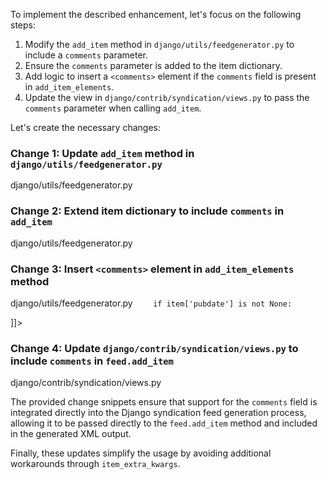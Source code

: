 To implement the described enhancement, let's focus on the following steps:

1. Modify the `add_item` method in `django/utils/feedgenerator.py` to include a `comments` parameter.
2. Ensure the `comments` parameter is added to the item dictionary.
3. Add logic to insert a `<comments>` element if the `comments` field is present in `add_item_elements`.
4. Update the view in `django/contrib/syndication/views.py` to pass the `comments` parameter when calling `add_item`.

Let's create the necessary changes:

### Change 1: Update `add_item` method in `django/utils/feedgenerator.py`

<change>
<file change-number-for-this-file="1">django/utils/feedgenerator.py</file>
<original line-count="36" no-ellipsis="true"><![CDATA[
    def add_item(self, title, link, description, author_email=None,
                 author_name=None, author_link=None, pubdate=None,
                 unique_id=None, unique_id_is_permalink=None, categories=(),
                 item_copyright=None, ttl=None, updateddate=None, enclosures=None, **kwargs):
]]></original>
<modified no-ellipsis="true"><![CDATA[
    def add_item(self, title, link, description, author_email=None,
                 author_name=None, author_link=None, pubdate=None, comments=None,
                 unique_id=None, unique_id_is_permalink=None, categories=(),
                 item_copyright=None, ttl=None, updateddate=None, enclosures=None, **kwargs):
]]></modified>
</change>

### Change 2: Extend item dictionary to include `comments` in `add_item`

<change>
<file change-number-for-this-file="2">django/utils/feedgenerator.py</file>
<original line-count="36" no-ellipsis="true"><![CDATA[
        self.items.append({
]]></original>
<modified no-ellipsis="true"><![CDATA[
        self.items.append({
            'comments': to_str(comments),
]]></modified>
</change>

### Change 3: Insert `<comments>` element in `add_item_elements` method

<change>
<file change-number-for-this-file="3">django/utils/feedgenerator.py</file>
<original line-count="36" no-ellipsis="true"><![CDATA[
        if item['pubdate'] is not None:
]]></original>
<modified no-ellipsis="true"><![CDATA[
        if item['comments'] is not None:
            handler.addQuickElement("comments", item['comments'])
            
        if item['pubdate'] is not None:
]]></modified>
</change>

### Change 4: Update `django/contrib/syndication/views.py` to include `comments` in `feed.add_item`

<change>
<file change-number-for-this-file="1">django/contrib/syndication/views.py</file>
<original line-count="36" no-ellipsis="true"><![CDATA[
            feed.add_item(
]]></original>
<modified no-ellipsis="true"><![CDATA[
            feed.add_item(
                comments=self._get_dynamic_attr('item_comments', item),
]]></modified>
</change>

The provided change snippets ensure that support for the `comments` field is integrated directly into the Django syndication feed generation process, allowing it to be passed directly to the `feed.add_item` method and included in the generated XML output.

Finally, these updates simplify the usage by avoiding additional workarounds through `item_extra_kwargs`.
